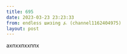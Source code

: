 ```yaml
---
title: 695
date: 2023-03-23 23:23:33
from: endless шизing ⍼ (channel1162404975)
layout: post
---
```


ахпххпххппх
